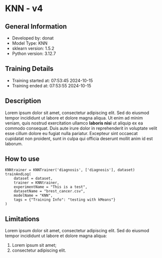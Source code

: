# KNN - v4
## General Information 
- Developed by: donat
- Model Type: KNN
- sklearn version: 1.5.2
- Python version: 3.12.7
## Training Details
- Training started at: 07:53:45 2024-10-15
- Training ended at: 07:53:55 2024-10-15
## Description
Lorem ipsum dolor sit amet, consectetur adipiscing elit. Sed do eiusmod tempor incididunt ut labore et dolore magna aliqua. Ut enim ad minim veniam, quis nostrud exercitation ullamco **laboris nisi** ut aliquip ex ea commodo consequat. Duis aute irure dolor in reprehenderit in voluptate velit esse cillum dolore eu fugiat nulla pariatur. Excepteur sint occaecat cupidatat non proident, sunt in culpa qui officia deserunt mollit anim id est laborum.
## How to use
```
KNNtrainer = KNNTrainer('diagnosis', ['diagnosis'], dataset)
trainAndLog(
    dataset = dataset,
    trainer = KNNtrainer,
    experimentName = "This is a test",
    datasetName = "brest_cancer.csv",
    modelName = "KNN",
    tags = {"Training Info": "testing with kMeans"}
)
```
## Limitations
Lorem ipsum dolor sit amet, consectetur adipiscing elit. Sed do eiusmod tempor incididunt ut labore et dolore magna aliqua:

1. Lorem ipsum sit amet;
2. consectetur adipiscing elit.
